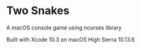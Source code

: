 # Two Snakes
A macOS console game using ncurses library

Built with Xcode 10.3 on macOS High Sierra 10.13.6 
